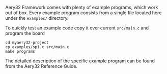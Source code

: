 Aery32 Framework comes with plenty of example programs, which work out of box. Every example program consists from a single file located here under the `examples/` directory.

To quickly test an example code copy it over current `src/main.c` and program the board

    cd myaery32-project
    cp examples/spi.c src/main.c
    make programs

The detailed description of the specific example program can be found from the Aery32 Reference Guide.